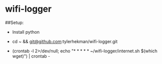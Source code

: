 # wifi-logger

##Setup:

* Install python

* cd ~ && git@github.com:tylerhekman/wifi-logger.git

* (crontab -l 2>/dev/null; echo "* * * * * ~/wifi-logger/internet.sh $(which wget)") | crontab -